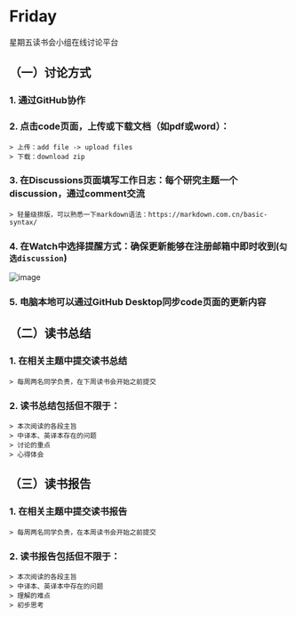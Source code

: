 # Friday
星期五读书会小组在线讨论平台

## （一）讨论方式
### 1. 通过GitHub协作  
### 2. 点击code页面，上传或下载文档（如pdf或word）：
    > 上传：add file -> upload files  
    > 下载：download zip

### 3. 在Discussions页面填写工作日志：每个研究主题一个discussion，通过comment交流  
    > 轻量级排版，可以熟悉一下markdown语法：https://markdown.com.cn/basic-syntax/  
### 4. 在Watch中选择提醒方式：确保更新能够在注册邮箱中即时收到(`勾选discussion`)  
![image](https://github.com/acaGPT/Friday/assets/85102787/bd531baf-983a-4954-bd64-381e2e39f5cc)

### 5. 电脑本地可以通过GitHub Desktop同步code页面的更新内容  

## （二）读书总结
### 1. 在相关主题中提交读书总结
    > 每周两名同学负责，在下周读书会开始之前提交
### 2. 读书总结包括但不限于：
    > 本次阅读的各段主旨  
    > 中译本、英译本存在的问题  
    > 讨论的重点  
    > 心得体会  

## （三）读书报告
### 1. 在相关主题中提交读书报告
    > 每周两名同学负责，在本周读书会开始之前提交
### 2. 读书报告包括但不限于：
    > 本次阅读的各段主旨  
    > 中译本、英译本中存在的问题  
    > 理解的难点  
    > 初步思考  
